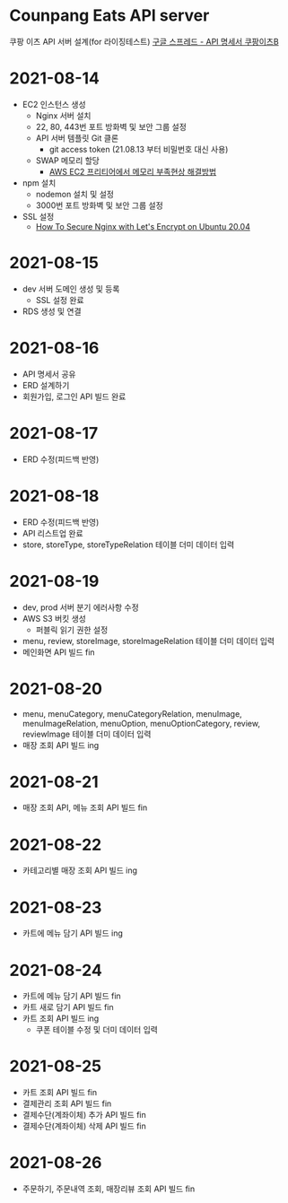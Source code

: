 # Counpang Eats API server
쿠팡 이츠 API 서버 설계(for 라이징테스트)
[구글 스프레드 - API 명세서 쿠팡이츠B](https://docs.google.com/spreadsheets/d/10rweviPboyHs9YBqAhjhbYWCdO2VhGejhtV1mAKaTig/edit?usp=sharing)

# 2021-08-14
- EC2 인스턴스 생성
    - Nginx 서버 설치
    - 22, 80, 443번 포트 방화벽 및 보안 그룹 설정
    - API 서버 템플릿 Git 클론
        - git access token (21.08.13 부터 비밀번호 대신 사용)
    - SWAP 메모리 할당
        - [AWS EC2 프리티어에서 메모리 부족현상 해결방법](https://sundries-in-myidea.tistory.com/102)
- npm 설치
    - nodemon 설치 및 설정
    - 3000번 포트 방화벽 및 보안 그룹 설정
- SSL 설정
    - [How To Secure Nginx with Let's Encrypt on Ubuntu 20.04](https://www.digitalocean.com/community/tutorials/how-to-secure-nginx-with-let-s-encrypt-on-ubuntu-20-04)

# 2021-08-15
- dev 서버 도메인 생성 및 등록
    - SSL 설정 완료
- RDS 생성 및 연결

# 2021-08-16
- API 명세서 공유
- ERD 설계하기
- 회원가입, 로그인 API 빌드 완료

# 2021-08-17
- ERD 수정(피드백 반영)

# 2021-08-18
- ERD 수정(피드백 반영)
- API 리스트업 완료
- store, storeType, storeTypeRelation 테이블 더미 데이터 입력

# 2021-08-19
- dev, prod 서버 분기 에러사항 수정
- AWS S3 버킷 생성
    - 퍼블릭 읽기 권한 설정
- menu, review, storeImage, storeImageRelation 테이블 더미 데이터 입력
- 메인화면 API 빌드 fin

# 2021-08-20
- menu, menuCategory, menuCategoryRelation, menuImage, menuImageRelation, menuOption, menuOptionCategory, review, reviewImage 테이블 더미 데이터 입력
- 매장 조회 API 빌드 ing

# 2021-08-21
- 매장 조회 API, 메뉴 조회 API 빌드 fin

# 2021-08-22
- 카테고리별 매장 조회 API 빌드 ing

# 2021-08-23
- 카트에 메뉴 담기 API 빌드 ing

# 2021-08-24
- 카트에 메뉴 담기 API 빌드 fin
- 카트 새로 담기 API 빌드 fin
- 카트 조회 API 빌드 ing
    - 쿠폰 테이블 수정 및 더미 데이터 입력

# 2021-08-25
- 카트 조회 API 빌드 fin
- 결제관리 조회 API 빌드 fin
- 결제수단(계좌이체) 추가 API 빌드 fin
- 결제수단(계좌이체) 삭제 API 빌드 fin

# 2021-08-26
- 주문하기, 주문내역 조회, 매장리뷰 조회 API 빌드 fin
